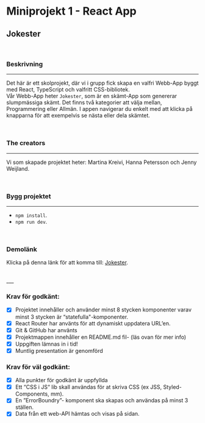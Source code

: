 # Miniprojekt 1 - React App
## Jokester
<br>

### Beskrivning
---
Det här är ett skolprojekt, där vi i grupp fick skapa en valfri Webb-App byggt med React, TypeScript och valfritt CSS-bibliotek.  
Vår Webb-App heter `Jokester`, som är en skämt-App som genererar slumpmässiga skämt. Det finns två kategorier att välja mellan, Programmering eller Allmän. I appen navigerar du enkelt med att klicka på knapparna för att exempelvis se nästa eller dela skämtet.

<br>

### The creators
---
Vi som skapade projektet heter: Martina Kreivi, Hanna Petersson och Jenny Weijland.

<br>

### Bygg projektet
---

- `npm install`.
- `npm run dev`. 

<br>

### Demolänk
Klicka på denna länk för att komma till: [Jokester](https://duckduckgo.com).

<br>
___

### Krav för godkänt:

- [X] Projektet innehåller och använder minst 8 stycken komponenter varav minst 3 stycken är “statefulla"-komponenter.
- [X] React Router har använts för att   dynamiskt uppdatera URL’en.
- [X] Git & GitHub har använts
- [X] Projektmappen innehåller en README.md     fil- (läs ovan för mer info)
- [X] Uppgiften lämnas in i tid!
- [X] Muntlig presentation är genomförd

### Krav för väl godkänt:

- [X] Alla punkter för godkänt är uppfyllda
- [X] Ett “CSS i JS“ lib skall användas för at skriva CSS (ex JSS, Styled-Components, mm).
- [X] En ”ErrorBoundry”- komponent ska skapas och användas på minst 3 ställen.
- [X] Data från ett web-API hämtas och visas på sidan.